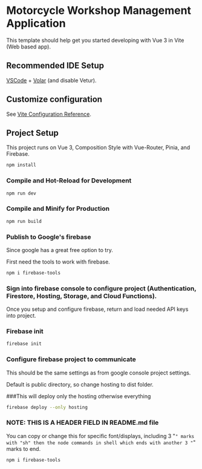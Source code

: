 # Motorcycle Workshop Management Application

This template should help get you started developing with Vue 3 in Vite (Web based app).

## Recommended IDE Setup

[VSCode](https://code.visualstudio.com/) + [Volar](https://marketplace.visualstudio.com/items?itemName=Vue.volar) (and disable Vetur).

## Customize configuration

See [Vite Configuration Reference](https://vitejs.dev/config/).

## Project Setup

This project runs on Vue 3, Composition Style with Vue-Router, Pinia, and Firebase. 

```sh
npm install
```

### Compile and Hot-Reload for Development

```sh
npm run dev
```

### Compile and Minify for Production

```sh
npm run build
```

### Publish to Google's firebase

Since google has a great free option to try.

First need the tools to work with firebase.

```sh
npm i firebase-tools
```

### Sign into firebase console to configure project (Authentication, Firestore, Hosting, Storage, and Cloud Functions). 

Once you setup and configure firebase, return and load needed API keys into project.

### Firebase init
```sh
firebase init
```
### Configure firebase project to communicate

This should be the same settings as from google console project settings.

Default is public directory, so change hosting to dist folder.

###This will deploy only the hosting otherwise everything
```sh
firebase deploy --only hosting
```


### NOTE: THIS IS A HEADER FIELD IN README.md file
You can copy or change this for specific font/displays, including 3 "`" marks with "sh" then the node commands in shell which ends with another 3 "`" marks to end.

```sh
npm i firebase-tools
```
